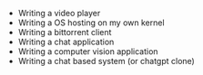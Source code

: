 - Writing a video player
- Writing a OS hosting on my own kernel
- Writing a bittorrent client
- Writing a chat application
- Writing a computer vision application
- Writing a chat based system (or chatgpt clone)